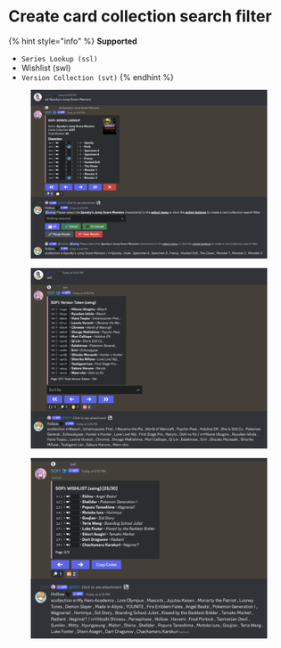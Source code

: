 # Create card collection search filter

{% hint style="info" %}
**Supported**&#x20;

* `Series Lookup (ssl)`
* Wishlist (swl)
* `Version Collection (svt)`
{% endhint %}

<figure><img src="../.gitbook/assets/image (2).png" alt=""><figcaption></figcaption></figure>

<figure><img src="../.gitbook/assets/image (36).png" alt=""><figcaption></figcaption></figure>

<figure><img src="../.gitbook/assets/image (37).png" alt=""><figcaption></figcaption></figure>
